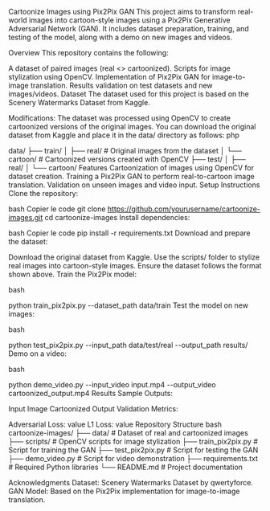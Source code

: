 Cartoonize Images using Pix2Pix GAN
This project aims to transform real-world images into cartoon-style images using a Pix2Pix Generative Adversarial Network (GAN). It includes dataset preparation, training, and testing of the model, along with a demo on new images and videos.

Overview
This repository contains the following:

A dataset of paired images (real <> cartoonized).
Scripts for image stylization using OpenCV.
Implementation of Pix2Pix GAN for image-to-image translation.
Results validation on test datasets and new images/videos.
Dataset
The dataset used for this project is based on the Scenery Watermarks Dataset from Kaggle.

Modifications: The dataset was processed using OpenCV to create cartoonized versions of the original images.
You can download the original dataset from Kaggle and place it in the data/ directory as follows:
php

data/
├── train/
│   ├── real/         # Original images from the dataset
│   └── cartoon/      # Cartoonized versions created with OpenCV
├── test/
│   ├── real/
│   └── cartoon/
Features
Cartoonization of images using OpenCV for dataset creation.
Training a Pix2Pix GAN to perform real-to-cartoon image translation.
Validation on unseen images and video input.
Setup Instructions
Clone the repository:

bash
Copier le code
git clone https://github.com/yourusername/cartoonize-images.git
cd cartoonize-images
Install dependencies:

bash
Copier le code
pip install -r requirements.txt
Download and prepare the dataset:

Download the original dataset from Kaggle.
Use the scripts/ folder to stylize real images into cartoon-style images.
Ensure the dataset follows the format shown above.
Train the Pix2Pix model:

bash

python train_pix2pix.py --dataset_path data/train
Test the model on new images:

bash

python test_pix2pix.py --input_path data/test/real --output_path results/
Demo on a video:

bash

python demo_video.py --input_video input.mp4 --output_video cartoonized_output.mp4
Results
Sample Outputs:

Input Image	Cartoonized Output
Validation Metrics:

Adversarial Loss: value
L1 Loss: value
Repository Structure
bash
cartoonize-images/
├── data/                # Dataset of real and cartoonized images
├── scripts/             # OpenCV scripts for image stylization
├── train_pix2pix.py     # Script for training the GAN
├── test_pix2pix.py      # Script for testing the GAN
├── demo_video.py        # Script for video demonstration
├── requirements.txt     # Required Python libraries
└── README.md            # Project documentation

Acknowledgments
Dataset: Scenery Watermarks Dataset by qwertyforce.
GAN Model: Based on the Pix2Pix implementation for image-to-image translation.








